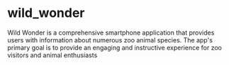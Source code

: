 # wild_wonder
Wild Wonder is a comprehensive smartphone application that provides users with information about numerous zoo animal species. The app's primary goal is to provide an engaging and instructive experience for zoo visitors and animal enthusiasts

